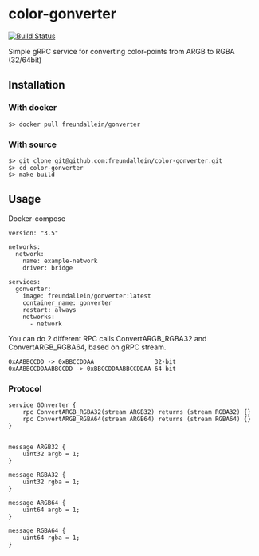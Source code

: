 # color-gonverter
[![Build Status](https://travis-ci.org/freundallein/color-gonverter.svg?branch=master)](https://travis-ci.org/freundallein/color-gonverter)

Simple gRPC service for converting color-points from ARGB to RGBA (32/64bit) 

## Installation
### With docker  
```
$> docker pull freundallein/gonverter
```
### With source
```
$> git clone git@github.com:freundallein/color-gonverter.git
$> cd color-gonverter
$> make build
```

## Usage
Docker-compose

```
version: "3.5"

networks:
  network:
    name: example-network
    driver: bridge

services:
  gonverter:
    image: freundallein/gonverter:latest
    container_name: gonverter
    restart: always
    networks: 
      - network

```


You can do 2 different RPC calls ConvertARGB_RGBA32 and ConvertARGB_RGBA64, based on gRPC stream.
```
0xAABBCCDD -> 0xBBCCDDAA                 32-bit
0xAABBCCDDAABBCCDD -> 0xBBCCDDAABBCCDDAA 64-bit
```

### Protocol

```
service GOnverter {
    rpc ConvertARGB_RGBA32(stream ARGB32) returns (stream RGBA32) {}
    rpc ConvertARGB_RGBA64(stream ARGB64) returns (stream RGBA64) {}
}


message ARGB32 {
    uint32 argb = 1;
}

message RGBA32 {
    uint32 rgba = 1;
}

message ARGB64 {
    uint64 argb = 1;
}

message RGBA64 {
    uint64 rgba = 1;
}
```
